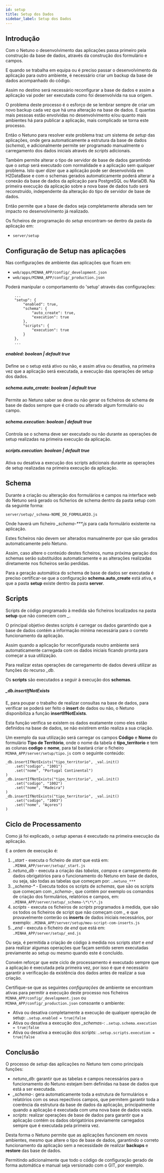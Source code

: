 ```yaml
---
id: setup
title: Setup dos Dados
sidebar_label: Setup dos Dados
---
```


## Introdução

Com o Netuno o desenvolvimento das aplicações passa primeiro pela construção da base de dados, através da construção dos formulário e campos.

E quando se trabalha em equipa ou é preciso passar o desenvolvimento da aplicação para outro ambiente, é necessário criar um backup da base de dados acompanhado do código.

Assim no destino será necessário reconfigurar a base de dados e assim a aplicação vai poder ser executada como foi desenvolvida na sua origem.

O problema deste processo é o esforço de se lembrar sempre de criar um novo backup cada vez que há uma alteração na base de dados. E quantas mais pessoas estão envolvidas no desenvolvimento e/ou quanto mais ambientes há para publicar a aplicação, mais complicado se torna este processo.

Então o Netuno para resolver este problema traz um sistema de *setup* das aplicações, onde gera automaticamente a estrutura da base de dados (*schema*), e adicionalmente permite ser programado manualmente o carregamento dos dados iniciais através de *scripts* adicionais.

Também permite alterar o tipo de servidor de base de dados garantindo que o *setup* será executado com normalidade e a aplicação sem qualquer problema. Isto quer dizer que a aplicação pode ser desenvolvida em H2DataBase e com o schemas gerados automaticamente poderá alterar a conexão da base de dados da aplicação para PostgreSQL ou MariaDB. Na primeira execução da aplicação sobre a nova base de dados tudo será reconstruído, independente da alteração do tipo de servidor de base de dados.

Então permite que a base de dados seja completamente alterada sem ter impacto no desenvolvimento já realizado.

Os ficheiros de programação do _setup_ encontram-se dentro da pasta da aplicação em:

- `server/setup`

## Configuração de Setup nas aplicações

Nas configurações de ambiente das aplicações que ficam em:

- `web/apps/MINHA_APP/config/_development.json`
- `web/apps/MINHA_APP/config/_production.json`

Poderá manipular o comportamento do 'setup' através das configurações:

```
    ...
    "setup": {
        "enabled": true,
        "schema": {
            "auto_create": true,
            "execution": true
        },
        "scripts": {
            "execution": true
        }
    },
    ...
```

##### enabled: boolean | default true

Define se o setup está ativo ou não, e assim ativa ou desativa, na primeira vez que a aplicação será executada, a execução das operações de setup dos dados.

##### schema.auto_create: boolean | default true

Permite ao Netuno saber se deve ou não gerar os ficheiros de schema de base de dados sempre que é criado ou alterado algum formulário ou campo.

##### schema.execution: boolean | default true

Controla se o schema deve ser executado ou não durante as operações de setup realizadas na primeira execução da aplicação.

##### scripts.execution: boolean | default true

Ativa ou desativa a execução dos scripts adicionais durante as operações de setup realizadas na primeira execução da aplicação.

## Schema

Durante a criação ou alteração dos formulários e campos na interface web do Netuno será gerado os ficherios de schema dentro da pasta setup com da seguinte forma:

`server/setup/_schema-NOME_DO_FORMULARIO.js`

Onde haverá um ficheiro *_schema-\*\*\*.js* para cada formulário existente na aplicação.

Estes ficheiros não devem ser alterados manualmente por que são gerados automaticamente pelo Netuno.

Assim, caso altere o conteúdo destes ficheiros, numa próxima geração dos schemas serão substituídos automaticamente e as alterações realizadas diretamente nos ficheiros serão perdidas.

Para a geração automática do schema de base de dados ser executada é preciso certificar-se que a configuração __schema.auto_create__ está ativa, e que a pasta __setup__ existe dentro da pasta __server__.

## Scripts

Scripts de código programado à medida são ficheiros localizados na pasta __setup__ que não comecem com *\_*.

O principal objetivo destes scripts é carregar os dados garantindo que a base de dados contém a informação mínima necessária para o correto funcionamento da aplicação.

Assim quando a aplicação for reconfigurada noutro ambiente será automaticamente carregada com os dados iniciais ficando pronta para começar a sua utilização.

Para realizar estas operações de carregamento de dados deverá utilizar as funções do recurso *_db*.

Os __scripts__ são executados a seguir à execução dos __schemas__.

##### _db.insertIfNotExists

E, para poupar o trabalho de realizar consultas na base de dados, para verificar se poderá ser feito o __insert__ de dados ou não, o Netuno disponibiliza a função __insertIfNotExists__.

Esta função verifica se existem os dados exatamente como eles estão definidos na base de dados, se não existirem então realiza a sua criação.

Um exemplo da sua utilização será carregar os campos __Código__ e __Nome__ do formulário __Tipo de Território__, onde o nome da tabela é __tipo\_territorio__ e tem as colunas __codigo__ e __nome__, para tal bastará criar o ficheiro `MINHA_APP/server/setup/tipo.js` com o seguinte conteúdo:

```
_db.insertIfNotExists("tipo_territorio", _val.init()
    .set("codigo", "1001")
    .set("nome", "Portugal Continental")
)
_db.insertIfNotExists("tipo_territorio", _val.init()
    .set("codigo", "1002")
    .set("nome", "Madeira")
)
_db.insertIfNotExists("tipo_territorio", _val.init()
    .set("codigo", "1003")
    .set("nome", "Açores")
)
```

## Ciclo de Processamento

Como já foi explicado, o *setup* apenas é executado na primeira execução da aplicação.

E a ordem de execução é:

1. *_start* - executa o ficheiro de *start* que está em:
..`MINHA_APP/server/setup/_start.js`
2. *netuno_db* - executa a criação das *tabelas*, *campos* e carregamento de dados obrigatórios para o funcionamento do Netuno em base de dados, ou seja, são todas as tabelas que começam por:
..`netuno_***`
3. *_schema-\** - Executa todos os scripts de *schemas*, que são os scripts que começam com *_schema-*, que contém por exemplo os comandos de criação dos formulários, relatórios e campos, em:
..`MINHA_APP/server/setup/_schema-\*\*\*.js`
4. *scripts* - executa os ficheiros de *scripts* programados à medida, que são os todos os ficheiros de script que não começam com *_* e que provavelmente conterão os __inserts__ de dados iniciais necessários, por exemplo:
..`MINHA_APP/server/setup/meu-script-com-inserts.js`
5. *_end* - executa o ficheiro de *end* que está em:
..`MINHA_APP/server/setup/_end.js`

Ou seja, é permitida a criação de código à medida nos scripts *start* e *end* para realizar algumas operações que façam sentido serem executadas previamente ao setup ou mesmo quando este é concluído.

Convém reforçar que este ciclo de processamento é executado sempre que a aplicação é executada pela primeira vez, por isso é que é necessário garantir a verificação da existência dos dados antes de realizar a sua criação.

Certifique-se que as seguintes *configurações* de ambiente se encontram ativas para permitir a execução deste processo nos ficheiros `MINHA_APP/config/_development.json` ou `MINHA_APP/config/_production.json` consoante o ambiente:

* Ativa ou desativa completamente a execução de qualquer operação de setup:
..`setup.enabled = true|false`
* Ativa ou desativa a execução dos *_schemas-*:
..`setup.schema.execution = true|false`
* Ativa ou desativa a execução dos *scripts*:
..`setup.scripts.execution = true|false`

## Conclusão

O processo de *setup* das aplicações no Netuno tem como principais funções:

* *netuno_db*: garantir que as tabelas e campos necessários para o funcionamento do Netuno estejam bem definidas na base de dados que está a ser executada.
* *_schema-*: gera automaticamente toda a estrutura de formulários e relatórios com os seus repectivos campos, que permitem garantir toda a coerência da estrutura da base de dados da aplicação, principalmente quando a aplicação é executada com uma nova base de dados vazia.
* *scripts*: realizar operações de base de dados para garantir que a aplicação contém os dados obrigatórios previamente carregados sempre que é executada pela primeira vez.

Desta forma o Netuno permite que as aplicações funcionem em novos ambientes, mesmo que altere o tipo de base de dados, garantindo o correto funcionamento da aplicação sem a necessidade de realizar __backups__ e __restore__ das base de dados.

Permitindo adicionalmente que todo o código de configuração gerado de forma automática e manual seja versionado com o GIT, por exemplo.

